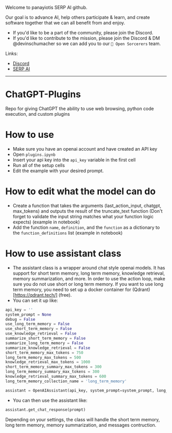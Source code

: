 Welcome to panayiotis  SERP AI github.

Our goal is to advance AI, help others participate & learn, and create software together that we can all benefit from and enjoy. 

- If you'd like to be a part of the community, please join the Discord.
- If you'd like to contribute to the mission, please join the Discord & DM @devinschumacher so we can add you to our `🧙 Open Sorcerers` team.

Links:

- [Discord](https://discord.gg/9M8NmPQgpE)
- [SERP AI](https://serp.ai/)

***


# ChatGPT-Plugins
Repo for giving ChatGPT the ability to use web browsing, python code execution, and custom plugins

# How to use
- Make sure you have an openai account and have created an API key
- Open `plugins.ipynb`
- Insert your api key into the `api_key` variable in the first cell
- Run all of the setup cells
- Edit the example with your desired prompt.

# How to edit what the model can do
- Create a function that takes the arguments (last_action_input, chatgpt, max_tokens) and outputs the result of the truncate_text function (Don't forget to validate the input string matches what your function logic expects) (example in notebook)
- Add the function `name`, `definition`, and the `function` as a dictionary to the `function_definitions` list (example in notebook)

# How to use assistant class
- The assistant class is a wrapper around chat style openai models. It has support for short term memory, long term memory, knowledge retrieval, memory summarization, and more. In order to use the action loop, make sure you do not use short or long term memory. If you want to use long term memory, you need to set up a docker container for (Qdrant)[https://qdrant.tech/] (free).
- You can set it up like:
```python
api_key = ''
system_prompt = None
debug = False
use_long_term_memory = False
use_short_term_memory = False
use_knowledge_retrieval = False
summarize_short_term_memory = False
summarize_long_term_memory = False
summarize_knowledge_retrieval = False
short_term_memory_max_tokens = 750
long_term_memory_max_tokens = 500
knowledge_retrieval_max_tokens = 1000
short_term_memory_summary_max_tokens = 300
long_term_memory_summary_max_tokens = 300
knowledge_retrieval_summary_max_tokens = 600
long_term_memory_collection_name = 'long_term_memory'

assistant = OpenAIAssistant(api_key, system_prompt=system_prompt, long_term_memory_collection_name=long_term_memory_collection_name, use_long_term_memory=use_long_term_memory, use_short_term_memory=use_short_term_memory, memory_manager=None, debug=debug, summarize_short_term_memory=summarize_short_term_memory, summarize_long_term_memory=summarize_long_term_memory, short_term_memory_max_tokens=short_term_memory_max_tokens, long_term_memory_max_tokens=long_term_memory_max_tokens, short_term_memory_summary_max_tokens=short_term_memory_summary_max_tokens, long_term_memory_summary_max_tokens=long_term_memory_summary_max_tokens, use_knowledge_retrieval=use_knowledge_retrieval, summarize_knowledge_retrieval=summarize_knowledge_retrieval, knowledge_retrieval_max_tokens=knowledge_retrieval_max_tokens, knowledge_retrieval_summary_max_tokens=knowledge_retrieval_summary_max_tokens)
```
- You can then use the assistant like:
```python
assistant.get_chat_response(prompt)
```
Depending on your settings, the class will handle the short term memory, long term memory, memory summarization, and messages contruction.
